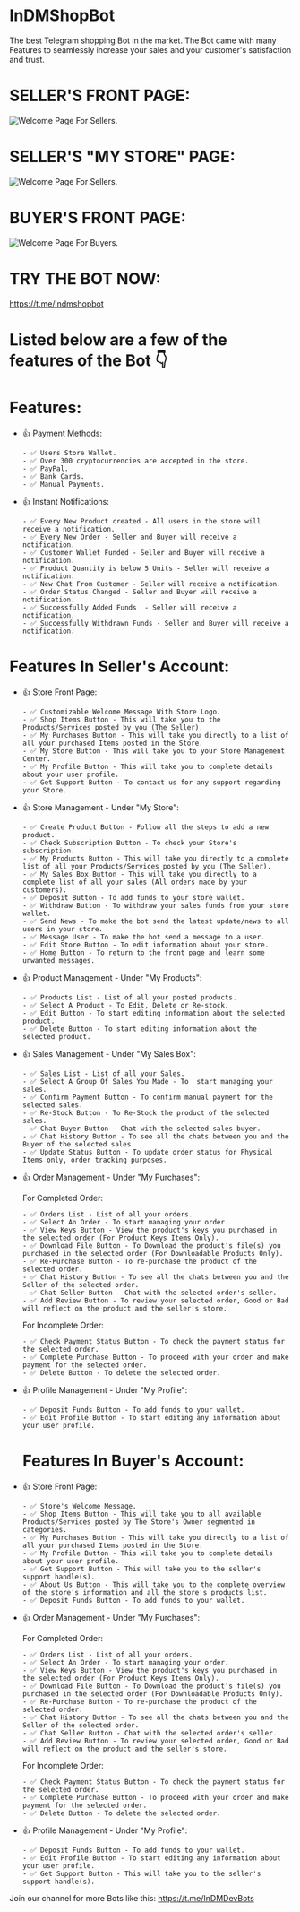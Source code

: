 # InDMShopBot

The best Telegram shopping Bot in the market.
The Bot came with many Features to seamlessly increase your sales and your customer's satisfaction and trust.

# SELLER'S FRONT PAGE:
![Welcome Page For Sellers](https://i.ibb.co/KXZ5KVB/Screenshot-2024-06-18-at-11-07-44.jpg).

# SELLER'S "MY STORE" PAGE:
![Welcome Page For Sellers](https://i.ibb.co/YtkzMkP/Screenshot-2024-06-18-at-11-11-04.jpg).



# BUYER'S FRONT PAGE:
![Welcome Page For Buyers](https://i.ibb.co/hV4PZwF/Screenshot-2024-06-19-at-10-34-34.jpg).



# TRY THE BOT NOW:
https://t.me/indmshopbot

# Listed below are a few of the features of the Bot 👇



  # Features:

- 👍 Payment Methods:

      - ✅ Users Store Wallet.
      - ✅ Over 300 cryptocurrencies are accepted in the store.
      - ✅ PayPal.
      - ✅ Bank Cards.
      - ✅ Manual Payments.



- 👍 Instant Notifications:

      - ✅ Every New Product created - All users in the store will receive a notification.
      - ✅ Every New Order - Seller and Buyer will receive a notification.
      - ✅ Customer Wallet Funded - Seller and Buyer will receive a notification.
      - ✅ Product Quantity is below 5 Units - Seller will receive a notification.
      - ✅ New Chat From Customer - Seller will receive a notification.
      - ✅ Order Status Changed - Seller and Buyer will receive a notification.
      - ✅ Successfully Added Funds  - Seller will receive a notification.
      - ✅ Successfully Withdrawn Funds - Seller and Buyer will receive a notification.




# Features In Seller's Account:

- 👍 Store Front Page:

      - ✅ Customizable Welcome Message With Store Logo.
      - ✅ Shop Items Button - This will take you to the Products/Services posted by you (The Seller).
      - ✅ My Purchases Button - This will take you directly to a list of all your purchased Items posted in the Store.
      - ✅ My Store Button - This will take you to your Store Management Center.
      - ✅ My Profile Button - This will take you to complete details about your user profile.
      - ✅ Get Support Button - To contact us for any support regarding your Store.



- 👍 Store Management - Under "My Store":

      - ✅ Create Product Button - Follow all the steps to add a new product.
      - ✅ Check Subscription Button - To check your Store's subscription.
      - ✅ My Products Button - This will take you directly to a complete list of all your Products/Services posted by you (The Seller).
      - ✅ My Sales Box Button - This will take you directly to a complete list of all your sales (All orders made by your customers).
      - ✅ Deposit Button - To add funds to your store wallet.
      - ✅ Withdraw Button - To withdraw your sales funds from your store wallet.
      - ✅ Send News - To make the bot send the latest update/news to all users in your store.
      - ✅ Message User - To make the bot send a message to a user.
      - ✅ Edit Store Button - To edit information about your store.
      - ✅ Home Button - To return to the front page and learn some unwanted messages.



- 👍 Product Management - Under "My Products":

      - ✅ Products List - List of all your posted products.
      - ✅ Select A Product - To Edit, Delete or Re-stock.
      - ✅ Edit Button - To start editing information about the selected product.
      - ✅ Delete Button - To start editing information about the selected product.



- 👍 Sales Management - Under "My Sales Box":

      - ✅ Sales List - List of all your Sales.
      - ✅ Select A Group Of Sales You Made - To  start managing your sales.
      - ✅ Confirm Payment Button - To confirm manual payment for the selected sales.
      - ✅ Re-Stock Button - To Re-Stock the product of the selected sales.
      - ✅ Chat Buyer Button - Chat with the selected sales buyer.
      - ✅ Chat History Button - To see all the chats between you and the Buyer of the selected sales.
      - ✅ Update Status Button - To update order status for Physical Items only, order tracking purposes.



- 👍 Order Management - Under "My Purchases":

  For Completed Order:

      - ✅ Orders List - List of all your orders.
      - ✅ Select An Order - To start managing your order.
      - ✅ View Keys Button - View the product's keys you purchased in the selected order (For Product Keys Items Only).
      - ✅ Download File Button - To Download the product's file(s) you purchased in the selected order (For Downloadable Products Only).
      - ✅ Re-Purchase Button - To re-purchase the product of the selected order.
      - ✅ Chat History Button - To see all the chats between you and the Seller of the selected order.
      - ✅ Chat Seller Button - Chat with the selected order's seller.
      - ✅ Add Review Button - To review your selected order, Good or Bad will reflect on the product and the seller's store.

  For Incomplete Order:
  
      - ✅ Check Payment Status Button - To check the payment status for the selected order.
      - ✅ Complete Purchase Button - To proceed with your order and make payment for the selected order.
      - ✅ Delete Button - To delete the selected order.



- 👍 Profile Management - Under "My Profile":

      - ✅ Deposit Funds Button - To add funds to your wallet.
      - ✅ Edit Profile Button - To start editing any information about your user profile.



  # Features In Buyer's Account:

- 👍 Store Front Page:

      - ✅ Store's Welcome Message.
      - ✅ Shop Items Button - This will take you to all available Products/Services posted by The Store's Owner segmented in categories.
      - ✅ My Purchases Button - This will take you directly to a list of all your purchased Items posted in the Store.
      - ✅ My Profile Button - This will take you to complete details about your user profile.
      - ✅ Get Support Button - This will take you to the seller's support handle(s).
      - ✅ About Us Button - This will take you to the complete overview of the store's information and all the store's products list.
      - ✅ Deposit Funds Button - To add funds to your wallet.



- 👍 Order Management - Under "My Purchases":

  For Completed Order:

      - ✅ Orders List - List of all your orders.
      - ✅ Select An Order - To start managing your order.
      - ✅ View Keys Button - View the product's keys you purchased in the selected order (For Product Keys Items Only).
      - ✅ Download File Button - To Download the product's file(s) you purchased in the selected order (For Downloadable Products Only).
      - ✅ Re-Purchase Button - To re-purchase the product of the selected order.
      - ✅ Chat History Button - To see all the chats between you and the Seller of the selected order.
      - ✅ Chat Seller Button - Chat with the selected order's seller.
      - ✅ Add Review Button - To review your selected order, Good or Bad will reflect on the product and the seller's store.

  For Incomplete Order:
  
      - ✅ Check Payment Status Button - To check the payment status for the selected order.
      - ✅ Complete Purchase Button - To proceed with your order and make payment for the selected order.
      - ✅ Delete Button - To delete the selected order.



- 👍 Profile Management - Under "My Profile":

      - ✅ Deposit Funds Button - To add funds to your wallet.
      - ✅ Edit Profile Button - To start editing any information about your user profile.
      - ✅ Get Support Button - This will take you to the seller's support handle(s).

      
Join our channel for more Bots like this: https://t.me/InDMDevBots
